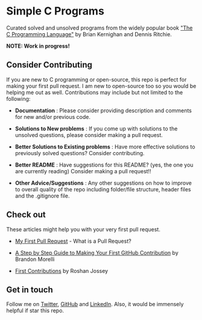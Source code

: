 # Simple C Programs 

Curated solved and unsolved programs from the widely popular book ["The C Programming Language"](https://www.google.com/search?q=the+c+programming+language) by Brian Kernighan and Dennis Ritchie.

**NOTE: Work in progress!**

## Consider Contributing
If you are new to C programming or open-source, this repo is perfect for making your first pull request. I am new to open-source too so you would be helping me out as well. Contributions may include but not limited to the following:

- **Documentation** : Please consider providing description and comments for new and/or previous code. 

- **Solutions to New problems** : If you come up with solutions to the unsolved questions, please consider making a pull request.

- **Better Solutions to Existing problems** : Have more effective solutions to previously solved questions? Consider contributing.

- **Better README** : Have suggestions for this README? (yes, the one you are currently reading) Consider making a pull request!!

- **Other Advice/Suggestions** :  Any other suggestions on how to improve to overall quality of the repo including folder/file structure, header files and the .gitignore file.

## Check out
These articles might help you with your very first pull request.

- [My First Pull Request](https://github.com/CPAN-PRC/resources/wiki/My-first-Pull-Request) - What is a Pull Request?

- [A Step by Step Guide to Making Your First GitHub Contribution](https://codeburst.io/a-step-by-step-guide-to-making-your-first-github-contribution-5302260a2940) by Brandon Morelli

- [First Contributions](https://github.com/firstcontributions/first-contributions) by Roshan Jossey

## Get in touch
Follow me on [Twitter](https://twitter.com/SinjoySaha), [GitHub](https://github.com/sinjoysaha) and [LinkedIn](https://www.linkedin.com/in/sinjoysaha/).
Also, it would be immensely helpful if star this repo.
